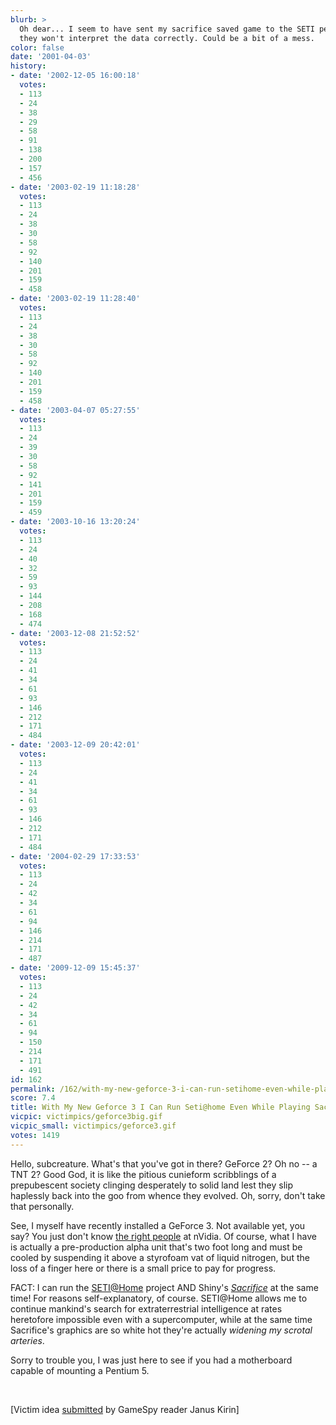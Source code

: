 ```yaml
---
blurb: >
  Oh dear... I seem to have sent my sacrifice saved game to the SETI people ... Maybe
  they won't interpret the data correctly. Could be a bit of a mess.
color: false
date: '2001-04-03'
history:
- date: '2002-12-05 16:00:18'
  votes:
  - 113
  - 24
  - 38
  - 29
  - 58
  - 91
  - 138
  - 200
  - 157
  - 456
- date: '2003-02-19 11:18:28'
  votes:
  - 113
  - 24
  - 38
  - 30
  - 58
  - 92
  - 140
  - 201
  - 159
  - 458
- date: '2003-02-19 11:28:40'
  votes:
  - 113
  - 24
  - 38
  - 30
  - 58
  - 92
  - 140
  - 201
  - 159
  - 458
- date: '2003-04-07 05:27:55'
  votes:
  - 113
  - 24
  - 39
  - 30
  - 58
  - 92
  - 141
  - 201
  - 159
  - 459
- date: '2003-10-16 13:20:24'
  votes:
  - 113
  - 24
  - 40
  - 32
  - 59
  - 93
  - 144
  - 208
  - 168
  - 474
- date: '2003-12-08 21:52:52'
  votes:
  - 113
  - 24
  - 41
  - 34
  - 61
  - 93
  - 146
  - 212
  - 171
  - 484
- date: '2003-12-09 20:42:01'
  votes:
  - 113
  - 24
  - 41
  - 34
  - 61
  - 93
  - 146
  - 212
  - 171
  - 484
- date: '2004-02-29 17:33:53'
  votes:
  - 113
  - 24
  - 42
  - 34
  - 61
  - 94
  - 146
  - 214
  - 171
  - 487
- date: '2009-12-09 15:45:37'
  votes:
  - 113
  - 24
  - 42
  - 34
  - 61
  - 94
  - 150
  - 214
  - 171
  - 491
id: 162
permalink: /162/with-my-new-geforce-3-i-can-run-setihome-even-while-playing-sacrifice/
score: 7.4
title: With My New Geforce 3 I Can Run Seti@home Even While Playing Sacrifice
vicpic: victimpics/geforce3big.gif
vicpic_small: victimpics/geforce3.gif
votes: 1419
---
```


Hello, subcreature. What's that you've got in there? GeForce 2? Oh no --
a TNT 2? Good God, it is like the pitious cunieform scribblings of a
prepubescent society clinging desperately to solid land lest they slip
haplessly back into the goo from whence they evolved. Oh, sorry, don't
take that personally.

See, I myself have recently installed a GeForce 3. Not available yet,
you say? You just don't know [the right people](%ARTICLE[75]%) at
nVidia. Of course, what I have is actually a pre-production alpha unit
that's two foot long and must be cooled by suspending it above a
styrofoam vat of liquid nitrogen, but the loss of a finger here or there
is a small price to pay for progress.

FACT: I can run the
[SETI@Home](http://web.archive.org/web/20010403000000/http://www.seti.org/science/setiathome.html)
project AND Shiny's
*[Sacrifice](http://web.archive.org/web/20010403000000/http://www.strategyplanet.com/sacrifice/)*
at the same time! For reasons self-explanatory, of course. SETI@Home
allows me to continue mankind's search for extraterrestrial intelligence
at rates heretofore impossible even with a supercomputer, while at the
same time Sacrifice's graphics are so white hot they're actually
*widening my scrotal arteries*.

Sorry to trouble you, I was just here to see if you had a motherboard
capable of mounting a Pentium 5.

&nbsp;

\[Victim idea [submitted](mailto:feedback@gamespy.com) by GameSpy reader
Janus Kirin\]